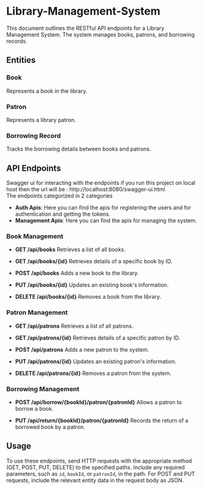 # Library-Management-System

This document outlines the RESTful API endpoints for a Library Management System. The system manages books, patrons, and borrowing records.

## Entities

### Book
Represents a book in the library.

### Patron
Represents a library patron.

### Borrowing Record
Tracks the borrowing details between books and patrons.

## API Endpoints

Swagger ui for interacting with the endpoints if you run this project on local host then the url will be : http://localhost:8080/swagger-ui.html
<br>
The endpoints categorized in 2 categories

- **Auth Apis**: 
  Here you can find the apis for registering the users and for authentication and getting the tokens.
- **Management Apis**: 
  Here you can find the apis for managing the system.


### Book Management

- **GET /api/books**
  Retrieves a list of all books.

- **GET /api/books/{id}**
  Retrieves details of a specific book by ID.

- **POST /api/books**
  Adds a new book to the library.

- **PUT /api/books/{id}**
  Updates an existing book's information.

- **DELETE /api/books/{id}**
  Removes a book from the library.

### Patron Management

- **GET /api/patrons**
  Retrieves a list of all patrons.

- **GET /api/patrons/{id}**
  Retrieves details of a specific patron by ID.

- **POST /api/patrons**
  Adds a new patron to the system.

- **PUT /api/patrons/{id}**
  Updates an existing patron's information.

- **DELETE /api/patrons/{id}**
  Removes a patron from the system.

### Borrowing Management

- **POST /api/borrow/{bookId}/patron/{patronId}**
  Allows a patron to borrow a book.

- **PUT /api/return/{bookId}/patron/{patronId}**
  Records the return of a borrowed book by a patron.

## Usage

To use these endpoints, send HTTP requests with the appropriate method (GET, POST, PUT, DELETE) to the specified paths. Include any required parameters, such as `id`, `bookId`, or `patronId`, in the path. For POST and PUT requests, include the relevant entity data in the request body as JSON.
